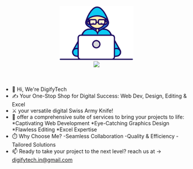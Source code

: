 <p align="center">
  <img src="https://github.com/RahulSurana123/RahulSurana123/blob/main/Developer.gif" width="200px"> <br>
  <img height="300em"src="https://cdna.artstation.com/p/assets/images/images/035/693/656/original/gwyneth-balucio-hello-world.gif?1615642877" alt"hello world"> <br><br><br>
</p>


- 👋 Hi, We're DigifyTech 
- ✍️ Your One-Stop Shop for Digital Success: Web Dev, Design, Editing & Excel
- ⚔️ your versatile digital Swiss Army Knife!
- 👀 offer a comprehensive suite of services to bring your projects to life: *Captivating Web Development *Eye-Catching Graphics Design *Flawless Editing *Excel Expertise
- ⏱️ Why Choose Me? -Seamless Collaboration -Quality & Efficiency -Tailored Solutions
- 📫 Ready to take your project to the next level? reach us at -> digifytech.in@gmail.com


<!-- I'm Ritam, an Electronics and Communication engineering student of BIT College. A
passionate individual who loves to work on various projects. Can work well under pressure
and make the best of any situation. -->
